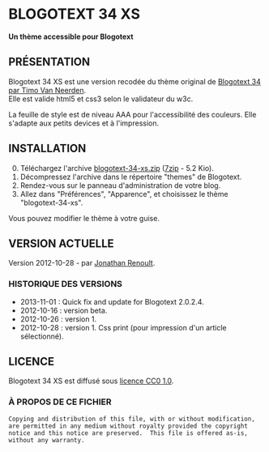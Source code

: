 # BLOGOTEXT 34 XS
**Un thème accessible pour Blogotext**

## PRÉSENTATION
Blogotext 34 XS est une version recodée du thème original de [Blogotext 34 par Timo Van Neerden][blogotext-34].  
Elle est valide html5 et css3 selon le validateur du w3c.

La feuille de style est de niveau AAA pour l'accessibilité des couleurs. Elle s'adapte aux petits devices et à l'impression.

## INSTALLATION

0.	Téléchargez l'archive [blogotext-34-xs.zip][blogotext-34-xs] ([7zip][dl-7zip] - 5.2 Kio).
1.	Décompressez l'archive dans le répertoire "themes" de Blogotext.
2.	Rendez-vous sur le panneau d'administration de votre blog.
3.	Allez dans "Préférences", "Apparence", et choisissez le thème "blogotext-34-xs".

Vous pouvez modifier le thème à votre guise.

## VERSION ACTUELLE
Version 2012-10-28 - par [Jonathan Renoult](mailto:renoult.jonathan@tilde3.eu).

### HISTORIQUE DES VERSIONS

*	2013-11-01 : Quick fix and update for Blogotext 2.0.2.4.
*	2012-10-16 : version beta.
*	2012-10-26 : version 1.
*	2012-10-28 : version 1. Css print (pour impression d'un article sélectionné).

## LICENCE
Blogotext 34 XS est diffusé sous [licence CC0 1.0][licence-blogotext-xs].

### À PROPOS DE CE FICHIER

	Copying and distribution of this file, with or without modification,
	are permitted in any medium without royalty provided the copyright
	notice and this notice are preserved.  This file is offered as-is,
	without any warranty.

<!-- LIENS -->
[blogotext-34]: <http://lehollandaisvolant.net/blogotext/V1/>
[blogotext-34-xs]: <https://github.com/blogotext-theme/34-xs/archive/master.zip>
[licence-blogotext-xs]: <https://creativecommons.org/publicdomain/zero/1.0/deed.fr>
[dl-7zip]: <http://www.7-zip.org> "Télécharger le logiciel 7zip"
